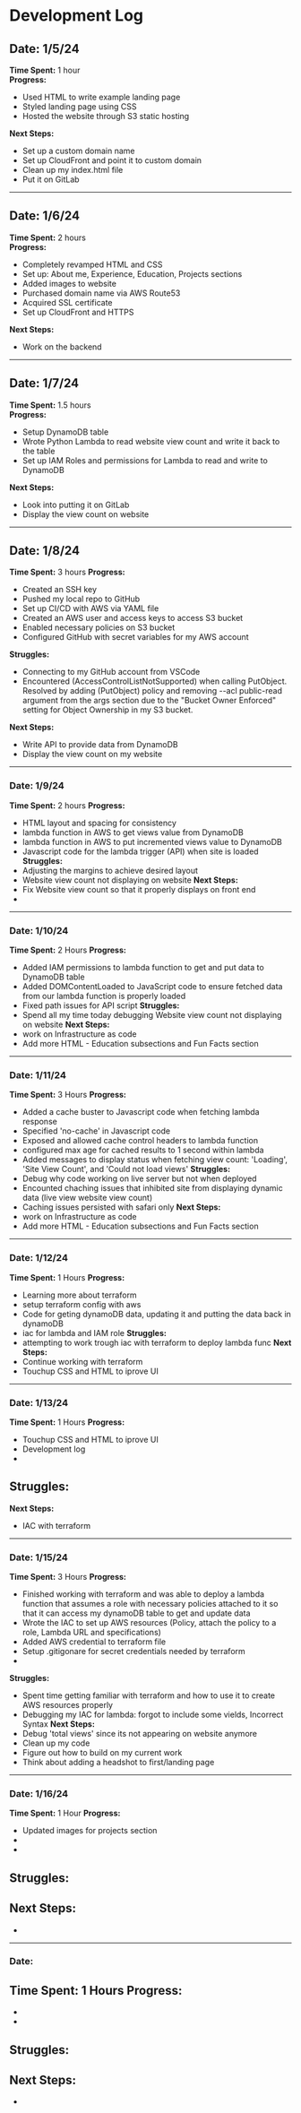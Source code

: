 # Development Log

## Date: 1/5/24
**Time Spent:** 1 hour  
**Progress:**
- Used HTML to write example landing page
- Styled landing page using CSS
- Hosted the website through S3 static hosting

**Next Steps:**
- Set up a custom domain name
- Set up CloudFront and point it to custom domain
- Clean up my index.html file
- Put it on GitLab

-----

## Date: 1/6/24
**Time Spent:** 2 hours  
**Progress:**
- Completely revamped HTML and CSS
- Set up: About me, Experience, Education, Projects sections
- Added images to website
- Purchased domain name via AWS Route53
- Acquired SSL certificate
- Set up CloudFront and HTTPS

**Next Steps:**
- Work on the backend

-----

## Date: 1/7/24
**Time Spent:** 1.5 hours  
**Progress:**
- Setup DynamoDB table
- Wrote Python Lambda to read website view count and write it back to the table
- Set up IAM Roles and permissions for Lambda to read and write to DynamoDB

**Next Steps:**
- Look into putting it on GitLab
- Display the view count on website

-----

## Date: 1/8/24
**Time Spent:** 3 hours 
**Progress:**
- Created an SSH key
- Pushed my local repo to GitHub
- Set up CI/CD with AWS via YAML file
- Created an AWS user and access keys to access S3 bucket
- Enabled necessary policies on S3 bucket
- Configured GitHub with secret variables for my AWS account

**Struggles:**
- Connecting to my GitHub account from VSCode
- Encountered (AccessControlListNotSupported) when calling PutObject. Resolved by adding (PutObject) policy and removing --acl public-read argument from the args section due to the "Bucket Owner Enforced" setting for Object Ownership in my S3 bucket.

**Next Steps:**
- Write API to provide data from DynamoDB
- Display the view count on my website

-----

### Date:  1/9/24
**Time Spent:** 2 hours
**Progress:** 
- HTML layout and spacing for consistency
- lambda function in AWS to get views value from DynamoDB
- lambda function in AWS to put incremented views value to DynamoDB
- Javascript code for the lambda trigger (API) when site is loaded
**Struggles:**
- Adjusting the margins to achieve desired layout
- Website view count not displaying on website
**Next Steps:**
- Fix Website view count so that it properly displays on front end
-

-----

### Date:  1/10/24
**Time Spent:** 2 Hours
**Progress:**
- Added IAM permissions to lambda function to get and put data to DynamoDB table
- Added DOMContentLoaded to JavaScript code to ensure fetched data from our lambda function is properly loaded
- Fixed path issues for API script
**Struggles:**
- Spend all my time today debugging Website view count not displaying on website
**Next Steps:**
- work on Infrastructure as code
- Add more HTML - Education subsections and Fun Facts section

-----

### Date:  1/11/24
**Time Spent:** 3 Hours
**Progress:**
- Added a cache buster to Javascript code when fetching lambda response
- Specified 'no-cache' in Javascript code
- Exposed and allowed cache control headers to lambda function
- configured max age for cached results to 1 second within lambda
- Added messages to display status when fetching view count: 'Loading', 'Site View Count', and 'Could not load views'
**Struggles:**
- Debug why code working on live server but not when deployed
- Encounted chaching issues that inhibited site from displaying dynamic data (live view website view count)
- Caching issues persisted with safari only
**Next Steps:**
- work on Infrastructure as code
- Add more HTML - Education subsections and Fun Facts section

-----

### Date:  1/12/24
**Time Spent:** 1 Hours
**Progress:**
- Learning more about terraform 
- setup terraform config with aws
- Code for geting dynamoDB data, updating it and putting the data back in dynamoDB
- iac for lambda and IAM role
**Struggles:**
- attempting to work trough iac with terraform to deploy lambda func
**Next Steps:**
- Continue working with terraform
- Touchup CSS and HTML to iprove UI

-----

### Date: 1/13/24
**Time Spent:** 1 Hours
**Progress:**
- Touchup CSS and HTML to iprove UI
- Development log
- 
**Struggles:**
- 
**Next Steps:**
- IAC with terraform

-----

### Date: 1/15/24
**Time Spent:** 3 Hours
**Progress:**
- Finished working with terraform and was able to deploy a lambda function that assumes a role with necessary policies attached to it so that it can access my dynamoDB table to get and update data
- Wrote the IAC to set up AWS resources (Policy, attach the policy to a role, Lambda URL and specifications)
- Added AWS credential to terraform file 
- Setup .gitigonare for secret credentials needed by terraform
- 
**Struggles:**
- Spent time getting familiar with terraform and how to use it to create AWS resources properly
- Debugging my IAC for lambda: forgot to include some vields, Incorrect Syntax
**Next Steps:**
- Debug 'total views' since its not appearing on website anymore
- Clean up my code
- Figure out how to build on my current work
- Think about adding a headshot to first/landing page

-----

### Date: 1/16/24
**Time Spent:** 1 Hour
**Progress:**
- Updated images for projects section
- 
- 
**Struggles:**
- 
**Next Steps:**
- 
-

-----

### Date: 
**Time Spent:** 1 Hours
**Progress:**
- 
- 
- 
**Struggles:**
- 
**Next Steps:**
- 
-